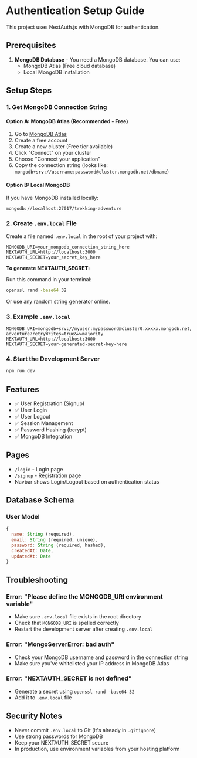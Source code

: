 # Authentication Setup Guide

This project uses NextAuth.js with MongoDB for authentication.

## Prerequisites

1. **MongoDB Database** - You need a MongoDB database. You can use:
   - MongoDB Atlas (Free cloud database)
   - Local MongoDB installation

## Setup Steps

### 1. Get MongoDB Connection String

#### Option A: MongoDB Atlas (Recommended - Free)

1. Go to [MongoDB Atlas](https://www.mongodb.com/cloud/atlas)
2. Create a free account
3. Create a new cluster (Free tier available)
4. Click "Connect" on your cluster
5. Choose "Connect your application"
6. Copy the connection string (looks like: `mongodb+srv://username:password@cluster.mongodb.net/dbname`)

#### Option B: Local MongoDB

If you have MongoDB installed locally:
```
mongodb://localhost:27017/trekking-adventure
```

### 2. Create `.env.local` File

Create a file named `.env.local` in the root of your project with:

```env
MONGODB_URI=your_mongodb_connection_string_here
NEXTAUTH_URL=http://localhost:3000
NEXTAUTH_SECRET=your_secret_key_here
```

**To generate NEXTAUTH_SECRET:**

Run this command in your terminal:
```bash
openssl rand -base64 32
```

Or use any random string generator online.

### 3. Example `.env.local`

```env
MONGODB_URI=mongodb+srv://myuser:mypassword@cluster0.xxxxx.mongodb.net/trekking-adventure?retryWrites=true&w=majority
NEXTAUTH_URL=http://localhost:3000
NEXTAUTH_SECRET=your-generated-secret-key-here
```

### 4. Start the Development Server

```bash
npm run dev
```

## Features

- ✅ User Registration (Signup)
- ✅ User Login
- ✅ User Logout
- ✅ Session Management
- ✅ Password Hashing (bcrypt)
- ✅ MongoDB Integration

## Pages

- `/login` - Login page
- `/signup` - Registration page
- Navbar shows Login/Logout based on authentication status

## Database Schema

### User Model
```javascript
{
  name: String (required),
  email: String (required, unique),
  password: String (required, hashed),
  createdAt: Date,
  updatedAt: Date
}
```

## Troubleshooting

### Error: "Please define the MONGODB_URI environment variable"
- Make sure `.env.local` file exists in the root directory
- Check that `MONGODB_URI` is spelled correctly
- Restart the development server after creating `.env.local`

### Error: "MongoServerError: bad auth"
- Check your MongoDB username and password in the connection string
- Make sure you've whitelisted your IP address in MongoDB Atlas

### Error: "NEXTAUTH_SECRET is not defined"
- Generate a secret using `openssl rand -base64 32`
- Add it to `.env.local` file

## Security Notes

- Never commit `.env.local` to Git (it's already in `.gitignore`)
- Use strong passwords for MongoDB
- Keep your NEXTAUTH_SECRET secure
- In production, use environment variables from your hosting platform

